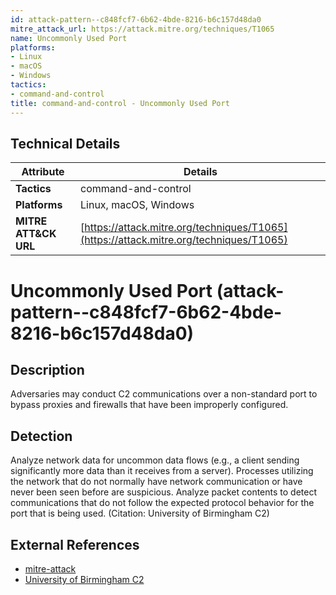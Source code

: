 ```yaml
---
id: attack-pattern--c848fcf7-6b62-4bde-8216-b6c157d48da0
mitre_attack_url: https://attack.mitre.org/techniques/T1065
name: Uncommonly Used Port
platforms:
- Linux
- macOS
- Windows
tactics:
- command-and-control
title: command-and-control - Uncommonly Used Port
---
```


## Technical Details

| Attribute | Details |
|-----------|----------|
| **Tactics** | command-and-control |
| **Platforms** | Linux, macOS, Windows |
| **MITRE ATT&CK URL** | [https://attack.mitre.org/techniques/T1065](https://attack.mitre.org/techniques/T1065) |

# Uncommonly Used Port (attack-pattern--c848fcf7-6b62-4bde-8216-b6c157d48da0)

## Description
Adversaries may conduct C2 communications over a non-standard port to bypass proxies and firewalls that have been improperly configured.

## Detection
Analyze network data for uncommon data flows (e.g., a client sending significantly more data than it receives from a server). Processes utilizing the network that do not normally have network communication or have never been seen before are suspicious. Analyze packet contents to detect communications that do not follow the expected protocol behavior for the port that is being used. (Citation: University of Birmingham C2)

## External References
- [mitre-attack](https://attack.mitre.org/techniques/T1065)
- [University of Birmingham C2](https://arxiv.org/ftp/arxiv/papers/1408/1408.1136.pdf)
